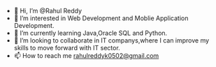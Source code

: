 - 👋 Hi, I’m @Rahul Reddy
- 👀 I’m interested in Web Development and Moblie Application Development. 
- 🌱 I’m currently learning Java,Oracle SQL and Python.
- 💞️ I’m looking to collaborate in IT companys,where I can improve my skills to move forward with IT sector.
- 📫 How to reach me rahulreddyk0502@gmail.com

<!---
Rahulreddie/Rahulreddie is a ✨ special ✨ repository because its `README.md` (this file) appears on your GitHub profile.
You can click the Preview link to take a look at your changes.
--->
